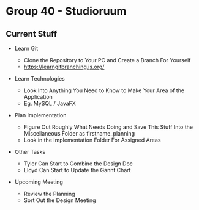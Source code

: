# Group 40 - Studioruum

Current Stuff
-------------

* Learn Git
	* Clone the Repository to Your PC and Create a Branch For Yourself
	* https://learngitbranching.js.org/

* Learn Technologies
	* Look Into Anything You Need to Know to Make Your Area of the Application
	* Eg. MySQL / JavaFX

* Plan Implementation
	* Figure Out Roughly What Needs Doing and Save This Stuff Into the Miscellaneous Folder as firstname_planning
	* Look in the Implementation Folder For Assigned Areas

* Other Tasks
	* Tyler Can Start to Combine the Design Doc
	* Lloyd Can Start to Update the Gannt Chart

* Upcoming Meeting
	* Review the Planning
	* Sort Out the Design Meeting